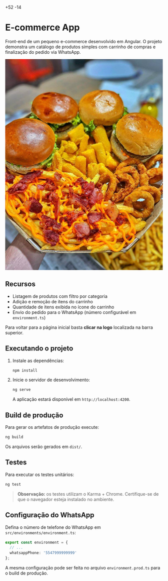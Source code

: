 +52
-14

# E-commerce App

Front-end de um pequeno e-commerce desenvolvido em Angular. O projeto demonstra
um catálogo de produtos simples com carrinho de compras e finalização do pedido
via WhatsApp.

![Screenshot da home](./src/assets/lanche.jpg)

## Recursos

- Listagem de produtos com filtro por categoria
- Adição e remoção de itens do carrinho
- Quantidade de itens exibida no ícone do carrinho
- Envio do pedido para o WhatsApp (número configurável em `environment.ts`)

Para voltar para a página inicial basta **clicar na logo** localizada na barra
superior.

## Executando o projeto

1. Instale as dependências:
   ```bash
   npm install
   ```
2. Inicie o servidor de desenvolvimento:
   ```bash
   ng serve
   ```
   A aplicação estará disponível em `http://localhost:4200`.

## Build de produção

Para gerar os artefatos de produção execute:

```bash
ng build
```

Os arquivos serão gerados em `dist/`.

## Testes

Para executar os testes unitários:

```bash
ng test
```

> **Observação:** os testes utilizam o Karma + Chrome. Certifique-se de que o
> navegador esteja instalado no ambiente.

## Configuração do WhatsApp

Defina o número de telefone do WhatsApp em `src/environments/environment.ts`:

```ts
export const environment = {
  // ...
  whatsappPhone: '5547999999999'
};
```

A mesma configuração pode ser feita no arquivo `environment.prod.ts` para o
build de produção.